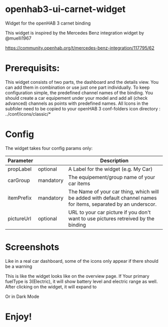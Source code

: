 # openhab3-ui-carnet-widget
Widget for the openHAB 3 carnet binding

This widget is inspired by the Mercedes Benz integration widget by @muelli1967

https://community.openhab.org/t/mercedes-benz-integration/117795/62

# Prerequisits:
This widget consists of two parts, the dashboard and the details view. You can add them in combination or use just one part individually.
To keep configuration simple, the predefined channel names of the binding. You should create a car equipement under your model and add all (check advanced) channels as points with predefined names.
All Icons in the subfoler need to be copied to your openHAB 3 conf-folders icon directory : ../conf/icons/classic/*

# Config
The widget takes four config params only:

| Parameter   |           | Description                                          |
|-------------|-----------|-------------------------------------------|
| propLabel   | optional  | A Label for the widget (e.g. My Car)                       |
| carGroup    | mandatory | The equipement/group name of your car items |
| itemPrefix  | mandatory | The Name of your car thing, which will be added with default channel names for items, separated by an underscor. |
| pictureUrl  | optional  | URL to your car picture if you don't want to use pictures retreived by the binding |

# Screenshots
Like in a real car dashboard, some of the icons only appear if there should be a warning

This is like the widget looks like on the overview page. If Your primary fuelType is 3(Electric), it will show battery level and electric range as well.
After clicking on the widget, it will expand to 


Or in Dark Mode



# Enjoy!
